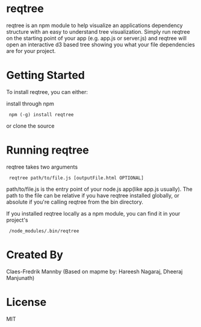 reqtree
=======
reqtree is an npm module to help visualize an applications dependency structure with an easy to understand tree visualization. Simply run reqtree on the starting point of your app (e.g. app.js or server.js) and reqtree will open an interactive d3 based tree showing you what your file dependencies are for your project. 

# Getting Started
To install reqtree, you can either:

install through npm

     npm (-g) install reqtree

or clone the source


# Running reqtree
reqtree takes two arguments

     reqtree path/to/file.js [outputFile.html OPTIONAL]

path/to/file.js is the entry point of your node.js app(like app.js usually). The path to the file can be relative if you have reqtree installed globally, or absolute if you're calling reqtree from the bin directory.

If you installed reqtree locally as a npm module, you can find it in your project's 
     
     /node_modules/.bin/reqtree

# Created By
Claes-Fredrik Mannby (Based on mapme by: Hareesh Nagaraj, Dheeraj Manjunath)

# License
MIT
